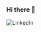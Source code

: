 ### Hi there 👋
![LinkedIn](https://img.shields.io/badge/linkedin-%230077B5.svg?style=for-the-badge&logo=linkedin&logoColor=white)
<!--https://img.shields.io/badge/LinkedIn-0077B5?style=for-the-badge&logo=linkedin&logoColor=white-->

<!--
**LegionAtol/LegionAtol** is a ✨ _special_ ✨ repository because its `README.md` (this file) appears on your GitHub profile.

Here are some ideas to get you started:

- 🔭 I’m currently working on ...
- 🌱 I’m currently learning ...
- 👯 I’m looking to collaborate on ...
- 🤔 I’m looking for help with ...
- 💬 Ask me about ...
- 📫 How to reach me: ...
- 😄 Pronouns: ...
- ⚡ Fun fact: ...
-->
